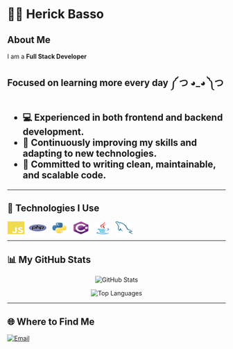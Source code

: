 # 🧑‍💻 **Herick Basso**  

## About Me  
I am a **Full Stack Developer** 
<h2> Focused on learning more every day ༼ つ ◕_◕ ༽つ<h2/>
 

- 💻 Experienced in both frontend and backend development.  
- 📘 Continuously improving my skills and adapting to new technologies.  
- 🌟 Committed to writing clean, maintainable, and scalable code.  

---

## 🚀 Technologies I Use  

<div style="display: flex; align-items: center; gap: 10px;">
  <img alt="JavaScript" height="30" width="40" src="https://raw.githubusercontent.com/devicons/devicon/master/icons/javascript/javascript-plain.svg">
  <img alt="PHP" height="30" width="40" src="https://raw.githubusercontent.com/devicons/devicon/master/icons/php/php-original.svg">
  <img alt="Python" height="30" width="40" src="https://raw.githubusercontent.com/devicons/devicon/master/icons/python/python-original.svg">
  <img alt="C#" height="30" width="40" src="https://raw.githubusercontent.com/devicons/devicon/master/icons/csharp/csharp-original.svg">
  <img alt="Java" height="30" width="40" src="https://raw.githubusercontent.com/devicons/devicon/master/icons/java/java-original.svg">
  <img alt="MySQL" height="30" width="40" src="https://raw.githubusercontent.com/devicons/devicon/master/icons/mysql/mysql-original.svg">
</div>

---

## 📊 My GitHub Stats  

<div align="center">
 <picture>
  <source
    srcset="https://github-readme-stats.vercel.app/api?username=HerickBasso&theme=dark"
    media="(prefers-color-scheme: dark)"
  />
  <source
    srcset="https://github-readme-stats.vercel.app/api?username=HerickBasso&theme=light"
    media="(prefers-color-scheme: light), (prefers-color-scheme: no-preference)"
  />
  <img src="https://github-readme-stats.vercel.app/api?username=HerickBasso&show_icons=true" alt="GitHub Stats" />
 </picture>

![Top Languages](https://github-readme-stats.vercel.app/api/top-langs/?username=HerickBasso&layout=compact&theme=dark)

 
</div>

---

## 🌐 Where to Find Me  

[![Email](https://img.shields.io/badge/Email-D14836?style=for-the-badge&logo=gmail&logoColor=white)](mailto:bassoherick@gmail.com)
